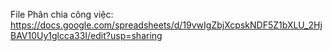 File Phân chia công việc:
https://docs.google.com/spreadsheets/d/19vwIgZbjXcpskNDF5Z1bXLU_2HjBAV10Uy1glcca33I/edit?usp=sharing
